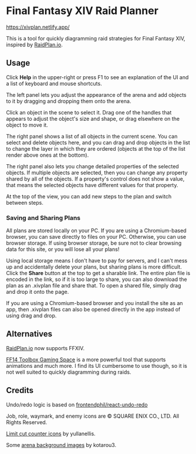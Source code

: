 # Final Fantasy XIV Raid Planner

https://xivplan.netlify.app/

This is a tool for quickly diagramming raid strategies for Final Fantasy XIV, inspired by [RaidPlan.io](https://raidplan.io).

## Usage

Click **Help** in the upper-right or press F1 to see an explanation of the UI and a list of keyboard and mouse shortcuts.

The left panel lets you adjust the appearance of the arena and add objects to it by dragging and dropping them onto the arena.

Click an object in the scene to select it. Drag one of the handles that appears to adjust the object's size and shape, or drag elsewhere on the object to move it.

The right panel shows a list of all objects in the current scene. You can select and delete objects here, and you can drag and drop objects in the list to change the layer in which they are ordered (objects at the top of the list render above ones at the bottom).

The right panel also lets you change detailed properties of the selected objects. If multiple objects are selected, then you can change any property shared by all of the objects. If a property's control does not show a value, that means the selected objects have different values for that property.

At the top of the view, you can add new steps to the plan and switch between steps.

### Saving and Sharing Plans

All plans are stored locally on your PC. If you are using a Chromium-based browser, you can save directly to files on your PC. Otherwise, you can use browser storage. If using browser storage, be sure not to clear browsing data for this site, or you will lose all your plans!

Using local storage means I don't have to pay for servers, and I can't mess up and accidentally delete your plans, but sharing plans is more difficult. Click the **Share** button at the top to get a sharable link. The entire plan file is encoded in the link, so if it is too large to share, you can also download the plan as an .xivplan file and share that. To open a shared file, simply drag and drop it onto the page.

If you are using a Chromium-based browser and you install the site as an app, then .xivplan files can also be opened directly in the app instead of using drag and drop.

## Alternatives

[RaidPlan.io](https://raidplan.io/ffxiv) now supports FFXIV.

[FF14 Toolbox Gaming Space](https://ff14.toolboxgaming.space) is a more powerful tool that supports animations and much more. I find its UI cumbersome to use though, so it is not well suited to quickly diagramming during raids.

## Credits

Undo/redo logic is based on [frontendphil/react-undo-redo](https://github.com/frontendphil/react-undo-redo)

Job, role, waymark, and enemy icons are © SQUARE ENIX CO., LTD. All Rights Reserved.

[Limit cut counter icons](https://magentalava.gumroad.com/l/limitcuticons) by yullanellis.

Some [arena background images](https://github.com/kotarou3/ffxiv-arena-images) by kotarou3.

